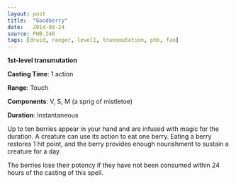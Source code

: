 ```yaml
---
layout: post
title:  "Goodberry"
date:   2014-08-24
source: PHB.246
tags: [druid, ranger, level1, transmutation, phb, fan]
---
```


**1st-level transmutation**

**Casting Time**: 1 action

**Range**: Touch

**Components**: V, S, M (a sprig of mistletoe)

**Duration**: Instantaneous

Up to ten berries appear in your hand and are infused with magic for the duration. A creature can use its action to eat one berry. Eating a berry restores 1 hit point, and the berry provides enough nourishment to sustain a creature for a day.

The berries lose their potency if they have not been consumed within 24 hours of the casting of this spell.
